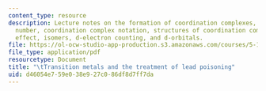 ```yaml
---
content_type: resource
description: Lecture notes on the formation of coordination complexes, coordination
  number, coordination complex notation, structures of coordination complexes, chelate
  effect, isomers, d-electron counting, and d-orbitals.
file: https://ol-ocw-studio-app-production.s3.amazonaws.com/courses/5-111-principles-of-chemical-science-fall-2008/d46054e759e038e927c086df8d7ff7da_lecnotes27.pdf
file_type: application/pdf
resourcetype: Document
title: "\tTransition metals and the treatment of lead poisoning"
uid: d46054e7-59e0-38e9-27c0-86df8d7ff7da
---
```

